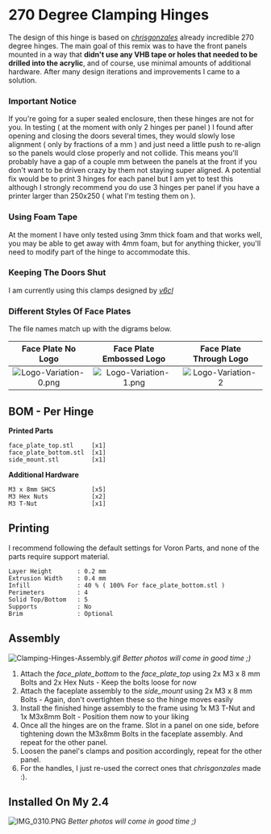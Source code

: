 
 # 270 Degree Clamping Hinges #

 The design of this hinge is based on [_chrisgonzales_](https://github.com/VoronDesign/VoronUsers/tree/master/printer_mods/chrisrgonzales/270_degree_hinge) already incredible 270 degree hinges. The main goal of this remix was to have the front panels mounted in a way that **didn't use any VHB tape or holes that needed to be drilled into the acrylic**, and of course, use minimal amounts of additional hardware. After many design iterations and improvements I came to a solution.

 ### Important Notice ###

 If you're going for a super sealed enclosure, then these hinges are not for you. In testing ( at the moment with only 2 hinges per panel ) I found after opening and closing the doors several times, they would slowly lose alignment ( only by fractions of a mm ) and just need a little push to re-align so the panels would close properly and not collide. This means you'll probably have a gap of a couple mm between the panels at the front if you don't want to be driven crazy by them not staying super aligned. A potential fix would be to print 3 hinges for each panel but I am yet to test this although I strongly recommend you do use 3 hinges per panel if you have a printer larger than 250x250 ( what I'm testing them on ).

 ### Using Foam Tape ###

 At the moment I have only tested using 3mm thick foam and that works well, you may be able to get away with 4mm foam, but for anything thicker, you'll need to modify part of the hinge to accommodate this.
 
 ### Keeping The Doors Shut ###
 
 I am currently using this clamps designed by [_v6cl_](https://github.com/v6cl/My-Voron2.4-Customs/tree/main/Panel_Locker)

 ### Different Styles Of Face Plates ###

 The file names match up with the digrams below.

 Face Plate No Logo               |  Face Plate Embossed Logo         | Face Plate Through Logo
 :-------------------------------:|:-------------------------------:|:-------------------------------:
 ![Logo-Variation-0.png](https://github.com/Alexander-T-Moss/VoronUsers/blob/master/printer_mods/AlexanderÞór/270-Clamping-Hinges/Images/Logo-Variation-0.png?raw=true)         |  ![Logo-Variation-1.png](https://github.com/Alexander-T-Moss/VoronUsers/blob/master/printer_mods/AlexanderÞór/270-Clamping-Hinges/Images/Logo-Variation-1.png?raw=true)  | ![Logo-Variation-2](https://github.com/Alexander-T-Moss/VoronUsers/blob/master/printer_mods/AlexanderÞór/270-Clamping-Hinges/Images/Logo-Variation-2.png?raw=true)

 ## BOM - Per Hinge ##
 **Printed Parts**
 ```
 face_plate_top.stl     [x1]
 face_plate_bottom.stl  [x1]
 side_mount.stl         [x1]
 ```
 **Additional Hardware**
 ```
 M3 x 8mm SHCS          [x5]
 M3 Hex Nuts            [x2]
 M3 T-Nut               [x1]
 ```
 ## Printing ##

 I recommend following the default settings for Voron Parts, and none of the parts require support material.
 ```
 Layer Height       : 0.2 mm
 Extrusion Width    : 0.4 mm
 Infill             : 40 % ( 100% For face_plate_bottom.stl )
 Perimeters         : 4
 Solid Top/Bottom   : 5
 Supports           : No
 Brim               : Optional
 ```
 ## Assembly ##

 ![Clamping-Hinges-Assembly.gif](https://github.com/Alexander-T-Moss/VoronUsers/blob/master/printer_mods/AlexanderÞór/270-Clamping-Hinges/Images/270-Clamping-Hinges-Assembly.gif?raw=true)
 _Better photos will come in good time ;)_

 1. Attach the _face_plate_bottom_ to the _face_plate_top_ using 2x M3 x 8 mm Bolts and 2x Hex Nuts - Keep the bolts loose for now
 2. Attach the faceplate assembly to the _side_mount_ using 2x M3 x 8 mm Bolts - Again, don't overtighten these so the hinge moves easily
 3. Install the finished hinge assembly to the frame using 1x M3 T-Nut and 1x M3x8mm Bolt - Position them now to your liking
 4. Once all the hinges are on the frame. Slot in a panel on one side, before tightening down the M3x8mm Bolts in the faceplate assembly. And repeat for the other panel.
 5. Loosen the panel's clamps and position accordingly, repeat for the other panel.
 6. For the handles, I just re-used the correct ones that _chrisgonzales_ made :). 

 ## Installed On My 2.4 ##

 ![IMG_0310.PNG](https://github.com/Alexander-T-Moss/VoronUsers/blob/master/printer_mods/AlexanderÞór/270-Clamping-Hinges/Images/IMG_0310.png?raw=true)
 _Better photos will come in good time ;)_
